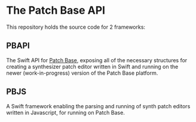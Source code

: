 # The Patch Base API

This repository holds the source code for 2 frameworks:

## PBAPI

The Swift API for [Patch Base](https://coffeeshopped.com/patch-base), exposing all of the necessary structures for creating a synthesizer patch editor written in Swift and running on the newer (work-in-progress) version of the Patch Base platform.

## PBJS

A Swift framework enabling the parsing and running of synth patch editors written in Javascript, for running on Patch Base.
